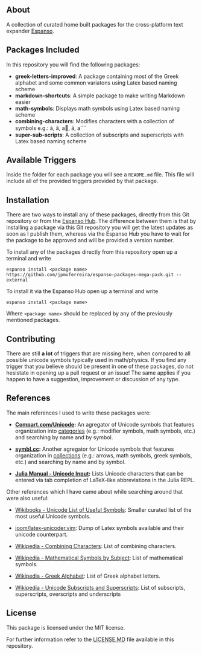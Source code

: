 ## About
A collection of curated home built packages for the cross-platform text expander [Espanso](https://espanso.org/).

## Packages Included
In this repository you will find the following packages:

- **greek-letters-improved**: A package containing most of the Greek alphabet and some common variatons using Latex based naming scheme
- **markdown-shortcuts**: A simple package to make writing Markdown easier
- **math-symbols**: Displays math symbols using Latex based naming scheme
- **combining-characters**: Modifies characters with a collection of symbols e.g.: à, â, a⃗, a̅, a⃜
- **super-sub-scripts**: A collection of subscripts and superscripts with Latex based naming scheme

## Available Triggers
Inside the folder for each package you will see a `README.md` file. This file will include all of the provided triggers provided by that package.

## Installation
There are two ways to install any of these packages, directly from this Git repository or from the [Espanso Hub](https://hub.espanso.org/). The difference between them is that by installing a package via this Git repository you will get the latest updates as soon as I publish them, whereas via the Espanso Hub you have to wait for the package to be approved and will be provided a version number.

To install any of the packages directly from this repository open up a terminal and write
```
espanso install <package name> https://github.com/jpmvferreira/espanso-packages-mega-pack.git --external
```

To install it via the Espanso Hub open up a terminal and write
```
espanso install <package name>
```

Where `<package name>` should be replaced by any of the previously mentioned packages.

## Contributing
There are still **a lot** of triggers that are missing here, when compared to all possible unicode symbols typically used in math/physics. If you find any trigger that you believe should be present in one of these packages, do not hesistate in opening up a pull request or an issue! The same applies if you happen to have a suggestion, improvement or discussion of any type.

## References
The main references I used to write these packages were:
- **[Compart.com/Unicode](https://www.compart.com/en/unicode):** An agregator of Unicode symbols that features organization into [categories](https://www.compart.com/en/unicode/category) (e.g.: modifier symbols, math symbols, etc.) and searching by name and by symbol.

- **[symbl.cc](https://unicode-table.com/en/):** Another agregator for Unicode symbols that features organization in [collections](https://unicode-table.com/en/sets/) (e.g.: arrows, math symbols, greek symbols, etc.) and searching by name and by symbol.

- **[Julia Manual - Unicode Input](https://docs.julialang.org/en/v1/manual/unicode-input/#Unicode-Input):** Lists Unicode characters that can be entered via tab completion of LaTeX-like abbreviations in the Julia REPL.

Other references which I have came about while searching around that were also useful:

- [Wikibooks - Unicode List of Useful Symbols](https://en.wikibooks.org/wiki/Unicode/List_of_useful_symbols): Smaller curated list of the most useful Unicode symbols.

- [joom/latex-unicoder.vim](https://github.com/joom/latex-unicoder.vim): Dump of Latex symbols available and their unicode counterpart.

- [Wikipedia - Combining Characters](https://en.wikipedia.org/wiki/Combining_character): List of combining characters.

- [Wikipedia - Mathematical Symbols by Subject](https://en.wikipedia.org/wiki/List_of_mathematical_symbols_by_subject): List of mathematical symbols.

- [Wikipedia - Greek Alphabet](https://en.wikipedia.org/wiki/Greek_alphabet): List of Greek alphabet letters.

- [Wikipedia - Unicode Subscripts and Superscripts](https://en.wikipedia.org/wiki/Unicode_subscripts_and_superscripts): List of subscripts, superscripts, overscripts and underscripts

## License
This package is licensed under the MIT license.

For further information refer to the [LICENSE.MD](./LICENSE.md) file available in this repository.
